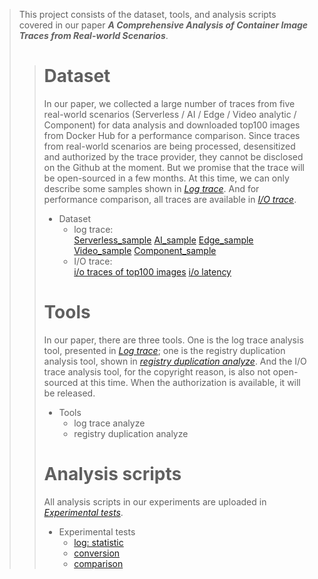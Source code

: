 > This project consists of the dataset, tools, and analysis scripts covered in our paper ***A Comprehensive Analysis of Container Image Traces from Real-world Scenarios***.
>># Dataset
>>In our paper, we collected a large number of traces from five real-world scenarios (Serverless / AI / Edge / Video analytic / Component) for data analysis and downloaded top100 images from Docker Hub for a performance comparison. Since traces from real-world scenarios are being processed, desensitized and authorized by the trace provider, they cannot be disclosed on the Github at the moment. But we promise that the trace will be open-sourced in a few months. At this time, we can only describe some samples shown in [*Log trace*](DataSet\Log_trace_sample). 
>>And for performance comparison, all traces are available in [*I/O trace*](DataSet\IO_trace).
>> - Dataset
>>   - log trace:   
>>        [Serverless_sample](DataSet\Log_trace_sample\serverless_sample.json)
>>        [AI_sample](DataSet\Log_trace_sample\ai_sample.json)
>>        [Edge_sample](DataSet\Log_trace_sample\edge_sample.json)
>>        [Video_sample](DataSet\Log_trace_sample\video_sample.json)
>>        [Component_sample](DataSet\Log_trace_sample\component_sample.json)
>>   - I/O trace:  
>>        [i/o traces of top100 images](DataSet\IO_trace\Accessed_file.csv)
>>        [i/o latency](DataSet\IO_trace\IO_latency.csv)
>># Tools
>>In our paper, there are three tools. One is the log trace analysis tool, presented in [*Log trace*](Tools\Log_trace_analyze); one is the registry duplication analysis tool, shown in [*registry duplication analyze*](Tools\Deduplication). And the I/O trace analysis tool, for the copyright reason, is also not open-sourced at this time. When the authorization is available, it will be released. 
>>- Tools
>>   - log trace analyze
>>   - registry duplication analyze
>># Analysis scripts
>>All analysis scripts in our experiments are uploaded in [*Experimental tests*](Experimental_tests).
>>- Experimental tests
>>   - [log: statistic](Experimental_tests\Log_metrics_collected\collect_log_metrics.py)
>>   - [conversion](Experimental_tests\Image_conversion\image_conversion.py)
>>   - [comparison](Experimental_tests\Image_startup\main.go)